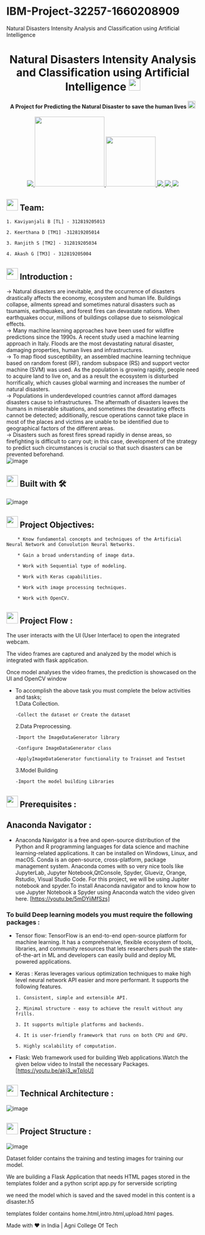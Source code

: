 # IBM-Project-32257-1660208909
Natural Disasters Intensity Analysis and Classification using Artificial Intelligence


## <h1 align="center">Natural Disasters Intensity Analysis and Classification using Artificial Intelligence <img src="https://miro.medium.com/max/1400/0*0vd4mwKDLcOy1wFp.jpg" width="30px"></h1>
<h4 align="center">A Project for Predicting the Natural Disaster to save the human lives<picture>
  <source srcset="https://fonts.gstatic.com/s/e/notoemoji/latest/2764_fe0f/512.webp" type="image/webp">
  <img src="https://fonts.gstatic.com/s/e/notoemoji/latest/2764_fe0f/512.gif" alt="❤" width="20" height="20">
</picture> </h4>

<p align="center">
<a href="https://www.ibm.com/in-en">
<img src="https://img.shields.io/badge/IBM-052FAD.svg?style=for-the-badge&logo=IBM&logoColor=white"> 
</a>
   <a href="https://www.python.org/g">
    <img src="https://forthebadge.com/images/badges/made-with-python.svg" width =182 >
  </a>

  <a href="https://www.ibm.com/cloud">
      <img src="https://img.shields.io/badge/IBM%20Watson-BE95FF.svg?style=for-the-badge&logo=IBM-Watson&logoColor=white" width=130>
  </a>
  <a href="https://opencv.org/">
    <img src="https://img.shields.io/badge/OpenCV-5C3EE8.svg?style=for-the-badge&logo=OpenCV&logoColor=white">
   </a>
 
  <a href="https://pandas.pydata.org/">
    <img src="https://img.shields.io/badge/pandas-150458.svg?style=for-the-badge&logo=pandas&logoColor=white">
    </a>
 
 <a href="https://keras.io/">
    <img src="https://img.shields.io/badge/Keras-D00000.svg?style=for-the-badge&logo=Keras&logoColor=white">
    </a>
</p>

## <img src="https://fonts.gstatic.com/s/e/notoemoji/latest/1f31f/512.gif" width="30px"> Team:
    1. Kaviyanjali B [TL] - 312819205013
    
    2. Keerthana D [TM1] -312819205014
    
    3. Ranjith S [TM2] - 312819205034
    
    4. Akash G [TM3] - 312819205004 

## <img src="https://fonts.gstatic.com/s/e/notoemoji/latest/1f31f/512.gif" width="30px"> Introduction :
  -> Natural disasters are inevitable, and the occurrence of disasters drastically affects the economy, ecosystem and human life. Buildings collapse, ailments spread and sometimes natural disasters such as tsunamis, earthquakes, and forest fires can devastate nations. When earthquakes occur, millions of buildings collapse due to seismological effects. <br>
  -> Many machine learning approaches have been used for wildfire predictions since the 1990s. A recent study used a machine learning approach in Italy. Floods are the most devastating natural disaster, damaging properties, human lives and infrastructures. <br>
  -> To map flood susceptibility, an assembled machine learning technique based on random forest (RF), random subspace (RS) and support vector machine (SVM) was used. As the population is growing rapidly, people need to acquire land to live on, and as a result the ecosystem is disturbed horrifically, which causes global warming and increases the number of natural disasters. <br> 
  -> Populations in underdeveloped countries cannot afford damages disasters cause to infrastructures. The aftermath of disasters leaves the humans in miserable situations, and sometimes the devastating effects cannot be detected; additionally, rescue operations cannot take place in most of the places and victims are unable to be identified due to geographical factors of the different areas. <br>
  -> Disasters such as forest fires spread rapidly in dense areas, so firefighting is difficult to carry out; in this case, development of the strategy to predict such circumstances is crucial so that such disasters can be prevented beforehand. <br>
  ![image](https://miro.medium.com/max/1400/0*0vd4mwKDLcOy1wFp.jpg)
  
## <img src="https://fonts.gstatic.com/s/e/notoemoji/latest/1f31f/512.gif" width="30px"> Built with 🛠️
![image](https://user-images.githubusercontent.com/78264969/197322101-eec3176d-64f8-4c31-a791-7d4a791e632a.png)

## <img src="https://fonts.gstatic.com/s/e/notoemoji/latest/1f31f/512.gif" width="30px"> Project Objectives: 
        * Know fundamental concepts and techniques of the Artificial Neural Network and Convolution Neural Networks. 
       
        * Gain a broad understanding of image data.
        
        * Work with Sequential type of modeling.
        
        * Work with Keras capabilities.
        
        * Work with image processing techniques.
        
        * Work with OpenCV. 
        
## <img src="https://fonts.gstatic.com/s/e/notoemoji/latest/1f31f/512.gif" width="30px"> Project Flow :
The user interacts with the UI (User Interface) to open the integrated webcam.

The video frames are captured and analyzed by the model which is integrated with flask application.

Once model analyses the video frames, the prediction is showcased on the UI and OpenCV window 
- To accomplish the above task you must complete the below activities and tasks; <br>
    1.Data Collection.
    
      -Collect the dataset or Create the dataset
      
    2.Data Preprocessing.
    
      -Import the ImageDataGenerator library
      
      -Configure ImageDataGenerator class
      
      -ApplyImageDataGenerator functionality to Trainset and Testset
      
    3.Model Building
    
      -Import the model building Libraries

## <img src="https://fonts.gstatic.com/s/e/notoemoji/latest/1f31f/512.gif" width="30px"> Prerequisites :
## Anaconda Navigator :
- Anaconda Navigator is a free and open-source distribution of the Python and R programming languages for data science and machine learning-related applications. It can be installed on Windows, Linux, and macOS. Conda is an open-source, cross-platform,  package management system. Anaconda comes with so very nice tools like JupyterLab, Jupyter Notebook,QtConsole, Spyder, Glueviz, Orange, Rstudio, Visual Studio Code. For this project, we will be using Jupiter notebook and spyder.To install Anaconda navigator and to know how to use Jupyter Notebook a Spyder using Anaconda watch the video given here.
[https://youtu.be/5mDYijMfSzs]
 ### To build Deep learning models you must require the following packages :
 - Tensor flow: TensorFlow is an end-to-end open-source platform for machine learning. It has a comprehensive, flexible ecosystem of tools, libraries, and community resources that lets researchers push the state-of-the-art in ML and developers can easily build and deploy ML powered applications.
 - Keras : Keras leverages various optimization techniques to make high level neural network API easier and more performant. It supports the following features.
 
       1. Consistent, simple and extensible API.
       
       2. Minimal structure - easy to achieve the result without any frills.
       
       3. It supports multiple platforms and backends.
       
       4. It is user-friendly framework that runs on both CPU and GPU.
       
       5. Highly scalability of computation.
 - Flask: Web framework used for building  Web applications.Watch the given below video to Install the necessary Packages.
 [https://youtu.be/akj3_wTploU]
 ## <img src="https://fonts.gstatic.com/s/e/notoemoji/latest/1f31f/512.gif" width="30px"> Technical Architecture : 
 ![image](https://lh5.googleusercontent.com/XqWOuROq2onUpyFyoUrTyWiWpVrNwcDlUByGnwhHmYL54gaNMXYyFGdnsBbo1PIPIA35mGO6aAi_5zYeKQgNj26DT_9_3WpzIIW7p_Cp0-torEkvIfjpjJ2oqi5Zt_NPtObpNaM)
 ## <img src="https://fonts.gstatic.com/s/e/notoemoji/latest/1f31f/512.gif" width="30px"> Project Structure :
 ![image](https://user-images.githubusercontent.com/83300210/202619552-76f7ae18-08bc-487a-9711-7390c673b82e.png)

Dataset folder contains the training and testing images for training our model.

We are building a Flask Application that needs  HTML pages stored in the templates folder and a python script app.py for serverside scripting

we need the model which is saved and the saved model in this content is a disaster.h5

templates folder contains home.html,intro.html,upload.html pages.

  
 Made with ❤ in India | Agni College Of Tech
